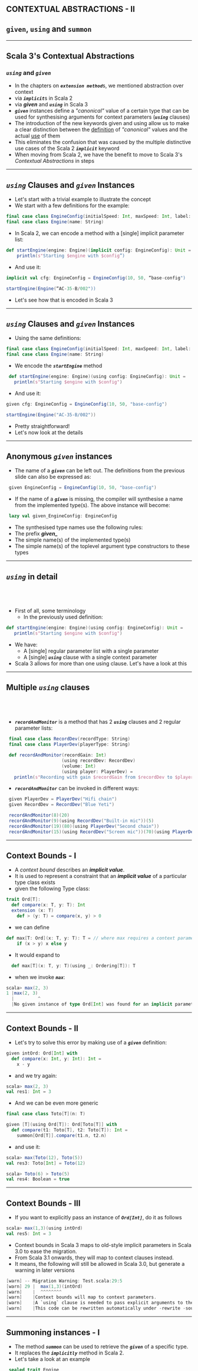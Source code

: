 <!-- .slide: data-background-color="#781010" data-background-image="images/bg-reveal.ps.png" -->

[//]: # (The following is a hack to move the slide H2 section down)
## &#173;
## &#173;
## &#173;
## &#173;
## CONTEXTUAL ABSTRACTIONS - II
## `given`, `using` and `summon`

---

## Scala 3's Contextual Abstractions
### ***`using`*** and ***`given`***


* In the chapters on ***`extension method`***&#173;s, we mentioned abstraction over context 
* via ***`implicit`***&#173;s in Scala 2
* via ***given*** and ***`using`*** in Scala 3
* ***`given`*** instances define a *"canonical"* value of a certain type that can be used for synthesising arguments for context parameters (***`using`*** clauses)
* The introduction of the new keywords given and using allow us to make a clear distinction between the <ins>definition</ins> of *"canonical"* values and the actual <ins>use</ins> of them
* This eliminates the confusion that was caused by the multiple distinctive use cases of the Scala 2 ***`implicit`*** keyword
* When moving from Scala 2, we have the benefit to move to Scala 3's *Contextual Abstractions* in steps

---

## ***`using`*** Clauses and ***`given`*** Instances

* Let's start with a trivial example to illustrate the concept
* We start with a few definitions for the example:

```scala
final case class EngineConfig(initialSpeed: Int, maxSpeed: Int, label: String)
final case class Engine(name: String)
```

* In Scala 2, we can encode a method with a [single] implicit parameter list:

```scala
def startEngine(engine: Engine)(implicit config: EngineConfig): Unit =
    println(s"Starting $engine with $config”)
```

* And use it:

```scala
implicit val cfg: EngineConfig = EngineConfig(10, 50, “base-config")

startEngine(Engine(“AC-35-B/002"))
```

* Let's see how that is encoded in Scala 3

---

## ***`using`*** Clauses and ***`given`*** Instances

* Using the same definitions:

```scala
final case class EngineConfig(initialSpeed: Int, maxSpeed: Int, label: String)
final case class Engine(name: String)
```

* We encode the ***`startEngine`*** method

```scala
 def startEngine(engine: Engine)(using config: EngineConfig): Unit =
   println(s"Starting $engine with $config")
```

* And use it:

```scala
given cfg: EngineConfig = EngineConfig(10, 50, "base-config")

startEngine(Engine("AC-35-B/002"))
```

* Pretty straightforward!
* Let's now look at the details

---

## Anonymous ***`given`*** instances

* The name of a ***`given`*** can be left out. The definitions from the previous slide can also be expressed as:

```scala
 given EngineConfig = EngineConfig(10, 50, "base-config")
 ```

* If the name of a ***`given`*** is missing, the compiler will synthesise a name from the implemented type(s). The above instance will become:

```scala
 lazy val given_EngineConfig: EngineConfig
```

* The synthesised type names use the following rules:
* The prefix ***given_***
* The simple name(s) of the implemented type(s)
* The simple name(s) of the toplevel argument type constructors to these types

---

## ***`using`*** in detail
## &#173;

* First of all, some terminology
    * In the previously used definition:

```scala
def startEngine(engine: Engine)(using config: EngineConfig): Unit =
   println(s"Starting $engine with $config")
```

* We have:
    * A [single] regular parameter list with a single parameter
    * A [single] ***`using`*** clause with a single context parameter
* Scala 3 allows for more than one using clause. Let's have a look at this

---

## Multiple ***`using`*** clauses
## &#173;

* ***`recordAndMonitor`*** is a method that has 2 ***`using`*** clauses and 2 regular parameter lists:

```scala
 final case class RecordDev(recordType: String)
 final case class PlayerDev(playerType: String)

 def recordAndMonitor(recordGain: Int)
                     (using recordDev: RecordDev)
                     (volume: Int)
                     (using player: PlayerDev) =
   println(s"Recording with gain $recordGain from $recordDev to $player with volume $volume")
```

* ***`recordAndMonitor`*** can be invoked in different ways:

```scala
 given PlayerDev = PlayerDev("Hifi chain")
 given RecordDev = RecordDev("Blue Yeti")

 recordAndMonitor(8)(20)
 recordAndMonitor(9)(using RecordDev("Built-in mic"))(5)
 recordAndMonitor(19)(80)(using PlayerDev("Second chain"))
 recordAndMonitor(15)(using RecordDev("Screen mic"))(70)(using PlayerDev("Car radio"))
```

---

## Context Bounds - I

* A *context bound* describes an ***implicit value***. 
* It is used to represent a constraint that an ***implicit value*** of a particular type class exists
* given the following Type class:

```scala
trait Ord[T]:
  def compare(x: T, y: T): Int
  extension (x: T)
    def > (y: T) = compare(x, y) > 0
```

* we can define

```scala
def max[T: Ord](x: T, y: T): T = // where max requires a context parameter Ord[T]
    if (x > y) x else y
```

* It would expand to

```scala
  def max[T](x: T, y: T)(using _: Ordering[T]): T
```

* when we invoke ***`max`***:

```scala
scala> max(2, 3)
1 |max(2, 3)
  |         ^
  |No given instance of type Ord[Int] was found for an implicit parameter of method max
```

---

## Context Bounds - II

* Let's try to solve this error by making use of a ***`given`*** definition:

```scala
given intOrd: Ord[Int] with
  def compare(x: Int, y: Int): Int =
    x - y
```

* and we try again:

```scala
scala> max(2, 3)
val res1: Int = 3
```

* And we can be even more generic

```scala
final case class Toto[T](n: T)

given [T](using Ord[T]): Ord[Toto[T]] with
  def compare(t1: Toto[T], t2: Toto[T]): Int =
    summon[Ord[T]].compare(t1.n, t2.n)
```

* and use it:

```scala
scala> max(Toto(12), Toto(5))
val res3: Toto[Int] = Toto(12)

scala> Toto(6) > Toto(5)
val res4: Boolean = true
```

---

## Context Bounds - III

* If you want to explicitly pass an instance of ***`Ord[Int]`***, do it as follows

```scala
scala> max(1,3)(using intOrd)
val res5: Int = 3
```

* Context bounds in Scala 3 maps to old-style implicit parameters in Scala 3.0 to ease the migration.
* From Scala 3.1 onwards, they will map to context clauses instead.
* It means, the following will still be allowed in Scala 3.0, but generate a warning in later versions

```scala
[warn] -- Migration Warning: Test.scala:29:5
[warn] 29 |  max(1,3)(intOrd)
[warn]    |  ^^^^^^^^
[warn]    |Context bounds will map to context parameters.
[warn]    |A `using` clause is needed to pass explicit arguments to them.
[warn]    |This code can be rewritten automatically under -rewrite -source future-migration.
```

---

## Summoning instances - I

* The method ***`summon`*** can be used to retrieve the ***`given`*** of a specific type.
* It replaces the ***`implicitly`*** method in Scala 2.
* Let's take a look at an example

```scala
 sealed trait Engine
 final case class CarEngine(cylinder: Int) extends Engine
 final case class TruckEngine(cylinder: Int) extends Engine

 trait Starter[T]:
   def start(e: T): Unit

 given Starter[CarEngine] with
   override def start(engine: CarEngine): Unit = 
     println(s"Starting CarEngine with ${engine.cylinder} cylinder(s)")

 given Starter[TruckEngine] with
   override def start(engine: TruckEngine): Unit = 
     println(s"Starting TruckEngine with ${engine.cylinder} cylinder(s)")
```

```scala
 def startEngine[E <: Engine: Starter](engine: E): Unit =
   val starter = summon[Starter[E]]
   starter.start(engine)
```

---

## Summoning instances - II

* We invoke the method ***`startEngine`*** and see what is returned by ***`summon[Starter[E]]`***

```scala
scala> startEngine(CarEngine(6))
Starting CarEngine with 6 cylinder(s)

scala> startEngine(TruckEngine(8))
Starting TruckEngine with 8 cylinder(s)
```

---

## **`given`** imports

* A special form of wildcard selector can be used to import given instances.

```scala
 object A:
   class TC
   given tc: TC = new TC
   def f(using TC) = ???

 object B:
   import A.*
   import A.{given}
```

* The import ***`A.*`*** clause inside ***`object B`*** will import all members of ***`A`*** except the given instance.
* ***`import A.{given}`*** will import only the given instances
* The two import clauses can be merged into one as follows:

```scala
object B
   import A.{given, *}
```

* A specific ***`given`*** can be imported by its name. eg.: ***`import A.tc`***
* Givens can be anonymous and importing them by name is not always practical. Hence, wildcard imports are used.

---

## **`given`** imports by Type

* A more specific alternative to wildcard import is available: *by-type imports*

```scala
 import A.{given TC}
```

* This imports any ***`given`*** in ***`A`*** that has a type which conforms to ***`TC`***
* Importing givens of several types ***`T1`***, ... ,***`Tn`*** is expressed by multiple given selectors

```scala
 import A.{given T1, ..., given Tn}
```

* Importing all ***`given`*** instances of a parameterised type is expressed by wildcard arguments

```scala
 object Instances:
   trait Monoid[T]
   trait Ord[T]

   given intOrd: Ord[Int] = ???
   given listOrd[T: Ord]: Ord[List[T]] = ???
   given im: Monoid[Int] = ???
```

```scala
 import Instances.{given Ord[?]}
```

* Which will import ***`intOrd`***, ***`listOrd`***, but not ***`im`***

---

## Summary

* In this chapter we have learned
    * Various Scala 3 constructs that will replace ***`implicit`*** and ***`implicitly`***
    * ***`given`*** *instances* - they replace implicit definitions
    * ***`using`*** *clauses* - new syntax for implicit parameters and their arguments
    * Anonymous ***`given`*** instances
    * Multiple ***`using`*** clauses
    * Context bounds
    * ***`summon`***&#173;*ing* instances
    * ***`given`*** imports

---
<!-- .slide: data-background-color="#94aabb" data-background-image="images/bg-reveal.ps.png" -->

## Contextual abstractions - ***`using`*** and ***`summon`***
## &#173;

* In this exercise we will use using and summon to remove the use of implicit and implicitly
    * Make sure you're positioned at exercise *"using and summon"*
    * Follow the exercise instructions provided in the README.md file in the code folder

---
<!-- .slide: data-background-color="#94aabb" data-background-image="images/bg-reveal.ps.png" -->

## Contextual abstractions - ***`given`***
## &#173;

* In this exercise we will use given to replace implicit definitions
    * Make sure you're positioned at exercise *"givens"*
    * Follow the exercise instructions provided in the README.md file in the code folder
